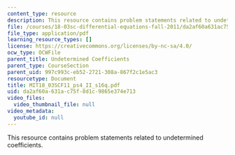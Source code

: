 ```yaml
---
content_type: resource
description: This resource contains problem statements related to undetermined coefficients.
file: /courses/18-03sc-differential-equations-fall-2011/da2af60a631ac75f8d1c9865e374e713_MIT18_03SCF11_ps4_II_s16q.pdf
file_type: application/pdf
learning_resource_types: []
license: https://creativecommons.org/licenses/by-nc-sa/4.0/
ocw_type: OCWFile
parent_title: Undetermined Coefficients
parent_type: CourseSection
parent_uid: 997c993c-eb52-2721-308a-867f2c1e5ac3
resourcetype: Document
title: MIT18_03SCF11_ps4_II_s16q.pdf
uid: da2af60a-631a-c75f-8d1c-9865e374e713
video_files:
  video_thumbnail_file: null
video_metadata:
  youtube_id: null
---
```

This resource contains problem statements related to undetermined coefficients.